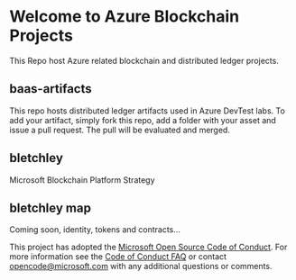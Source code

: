 # Welcome to Azure Blockchain Projects

This Repo host Azure related blockchain and distributed ledger projects.

## baas-artifacts
This repo hosts distributed ledger artifacts used in Azure DevTest labs.  To add your artifact, simply fork this repo, add a folder with your asset and issue a pull request.  The pull will be evaluated and merged.

## bletchley
Microsoft Blockchain Platform Strategy

## bletchley map
Coming soon, identity, tokens and contracts...


This project has adopted the [Microsoft Open Source Code of Conduct](https://opensource.microsoft.com/codeofconduct/). For more information see the [Code of Conduct FAQ](https://opensource.microsoft.com/codeofconduct/faq/) or contact [opencode@microsoft.com](mailto:opencode@microsoft.com) with any additional questions or comments.
